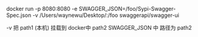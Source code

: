 docker run -p 8080:8080 -e SWAGGER_JSON=/foo/Sypi-Swagger-Spec.json -v /Users/waynewu/Desktop/:/foo swaggerapi/swagger-ui

-v 把 path1  (本机) 挂载到 docker中 path2 
SWAGGER_JSON 中 路径为 path2